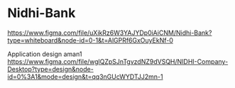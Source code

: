 # Nidhi-Bank
https://www.figma.com/file/uXikRz6W3YAJYDp0iAiCNM/Nidhi-Bank?type=whiteboard&node-id=0-1&t=AlGPRf6GxOuyEkNf-0

Application design 
aman1
https://www.figma.com/file/wglQZpSJnTgvzdNZ9dVSQH/NIDHI-Company-Desktop?type=design&node-id=0%3A1&mode=design&t=qq3nGUcWYDTJJ2mn-1